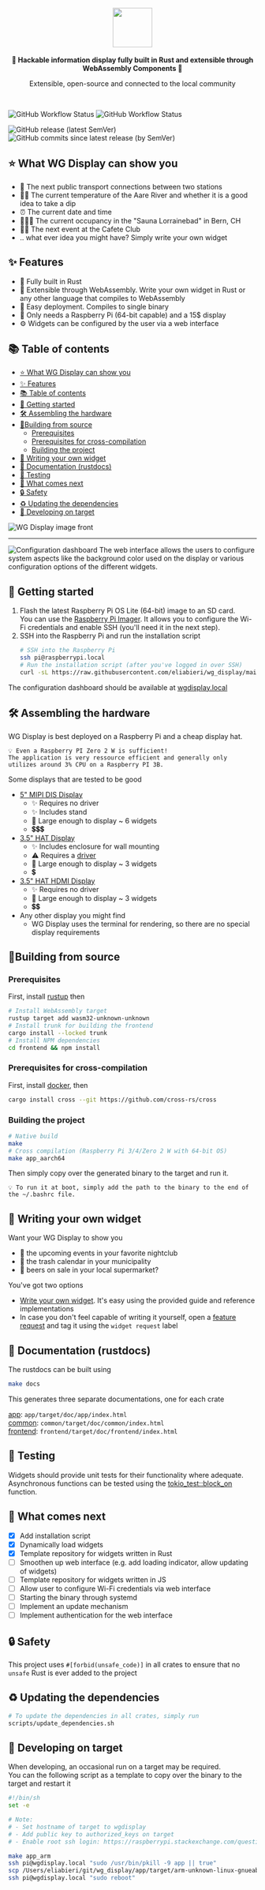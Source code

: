 <div align="center">
    <br>
    <img src="docs/images/logo.png" style="height: 80px">
    <br>
    <br>
    <strong>
        🦀 Hackable information display fully built in Rust and extensible through WebAssembly Components 🦀
    </strong>
    <p>Extensible, open-source and connected to the local community</p>
    <br/>
</div>

![GitHub Workflow Status](https://img.shields.io/github/actions/workflow/status/eliabieri/wg_display/cargo_test.yml?label=test&logo=github)
![GitHub Workflow Status](https://img.shields.io/github/actions/workflow/status/eliabieri/wg_display/build.yml?logo=github)

![GitHub release (latest SemVer)](https://img.shields.io/github/v/release/eliabieri/wg_display?logo=github)
![GitHub commits since latest release (by SemVer)](https://img.shields.io/github/commits-since/eliabieri/wg_display/latest/main?logo=github)

## ⭐️ What WG Display can show you

- 🚂 The next public transport connections between two stations
- 🏊🏻 The current temperature of the Aare River and whether it is a good idea to take a dip
- ⏰ The current date and time
- 🧖🏽‍♀️ The current occupancy in the "Sauna Lorrainebad" in Bern, CH
- 🕺🏾 The next event at the Cafete Club
- .. what ever idea you might have? Simply write your own widget

## ✨ Features

- 🦀 Fully built in Rust
- 🔧 Extensible through WebAssembly. Write your own widget in Rust or any other language that compiles to WebAssembly
- 🚀 Easy deployment. Compiles to single binary
- 🤑 Only needs a Raspberry Pi (64-bit capable) and a 15$ display
- ⚙️ Widgets can be configured by the user via a web interface

## 📚 Table of contents

- [⭐️ What WG Display can show you](#️-what-wg-display-can-show-you)
- [✨ Features](#-features)
- [📚 Table of contents](#-table-of-contents)
- [🚀 Getting started](#-getting-started)
- [🛠️ Assembling the hardware](#️-assembling-the-hardware)
- [🔨Building from source](#building-from-source)
  - [Prerequisites](#prerequisites)
  - [Prerequisites for cross-compilation](#prerequisites-for-cross-compilation)
  - [Building the project](#building-the-project)
- [👏 Writing your own widget](#-writing-your-own-widget)
- [📖 Documentation (rustdocs)](#-documentation-rustdocs)
- [🧪 Testing](#-testing)
- [🔮 What comes next](#-what-comes-next)
- [🔒 Safety](#-safety)
- [♻️ Updating the dependencies](#️-updating-the-dependencies)
- [🦾 Developing on target](#-developing-on-target)

![WG Display image front](docs/images/wg_display.jpg)

---

![Configuration dashboard](docs/images/dashboard.jpeg)
The web interface allows the users to configure system aspects like the background color used on the display or various configuration options of the different widgets.

## 🚀 Getting started

1. Flash the latest Raspberry Pi OS Lite (64-bit) image to an SD card.  
   You can use the [Raspberry Pi Imager](https://www.raspberrypi.com/software/).
   It allows you to configure the Wi-Fi credentials and enable SSH (you'll need it in the next step).
2. SSH into the Raspberry Pi and run the installation script
   ```bash
   # SSH into the Raspberry Pi
   ssh pi@raspberrypi.local
   # Run the installation script (after you've logged in over SSH)
   curl -sL https://raw.githubusercontent.com/eliabieri/wg_display/main/install_on_raspberry.py | python3
   ```

The configuration dashboard should be available at [wgdisplay.local](http://wgdisplay.local)

## 🛠️ Assembling the hardware

WG Display is best deployed on a Raspberry Pi and a cheap display hat.

```text
💡 Even a Raspberry PI Zero 2 W is sufficient! 
The application is very ressource efficient and generally only utilizes around 3% CPU on a Raspberry PI 3B.
```

Some displays that are tested to be good

- [5" MIPI DIS Display](https://t.ly/fWl3)
  - ✨ Requires no driver
  - ✨ Includes stand
  - 📐 Large enough to display ~ 6 widgets
  - 💲💲💲
- [3.5" HAT Display](https://t.ly/DfWJ)
  - ✨ Includes enclosure for wall mounting
  - ⚠️ Requires a [driver](https://github.com/goodtft/LCD-show/blob/master/MHS35-show)
  - 📐 Large enough to display ~ 3 widgets
  - 💲
- [3.5" HAT HDMI Display](https://t.ly/l2Rd)
  - ✨ Requires no driver
  - 📐 Large enough to display ~ 3 widgets
  - 💲💲
- Any other display you might find
  - WG Display uses the terminal for rendering, so there are no special display requirements

## 🔨Building from source

### Prerequisites

First, install [rustup](https://rustup.rs) then

```bash
# Install WebAssembly target
rustup target add wasm32-unknown-unknown
# Install trunk for building the frontend
cargo install --locked trunk
# Install NPM dependencies
cd frontend && npm install
```

### Prerequisites for cross-compilation

First, install [docker](https://www.docker.com), then

```bash
cargo install cross --git https://github.com/cross-rs/cross
```

### Building the project

```bash
# Native build
make
# Cross compilation (Raspberry Pi 3/4/Zero 2 W with 64-bit OS)
make app_aarch64
```

Then simply copy over the generated binary to the target and run it.

```text
💡 To run it at boot, simply add the path to the binary to the end of the ~/.bashrc file.
```

## 👏 Writing your own widget

Want your WG Display to show you

- 🥳 the upcoming events in your favorite nightclub
- 🚮 the trash calendar in your municipality
- 🍺 beers on sale in your local supermarket?  

You've got two options

- [Write your own widget](docs/write_new_widget.md). It's easy using the provided guide and reference implementations
- In case you don't feel capable of writing it yourself, open a [feature request](https://github.com/eliabieri/wg_display/issues/new) and tag it using the `widget request` label

## 📖 Documentation (rustdocs)

The rustdocs can be built using

```bash
make docs
```

This generates three separate documentations, one for each crate

[app](app/target/doc/wg_display/index.html): ```app/target/doc/app/index.html```  
[common](common/target/doc/common/index.html): ```common/target/doc/common/index.html```  
[frontend](frontend/target/doc/frontend/index.html): ```frontend/target/doc/frontend/index.html```

## 🧪 Testing

Widgets should provide unit tests for their functionality where adequate.  
Asynchronous functions can be tested using the [tokio_test::block_on](https://docs.rs/tokio-test/latest/tokio_test/fn.block_on.html) function.

## 🔮 What comes next

- [X] Add installation script
- [X] Dynamically load widgets
- [X] Template repository for widgets written in Rust
- [ ] Smoothen up web interface (e.g. add loading indicator, allow updating of widgets)
- [ ] Template repository for widgets written in JS
- [ ] Allow user to configure Wi-Fi credentials via web interface
- [ ] Starting the binary through systemd
- [ ] Implement an update mechanism
- [ ] Implement authentication for the web interface

## 🔒 Safety

This project uses `#[forbid(unsafe_code)]` in all crates to ensure that no `unsafe` Rust is ever added to the project

## ♻️ Updating the dependencies

```bash
# To update the dependencies in all crates, simply run
scripts/update_dependencies.sh
```

## 🦾 Developing on target

When developing, an occasional run on a target may be required.  
You can the following script as a template to copy over the binary to the target and restart it

```bash
#!/bin/sh
set -e

# Note:
# - Set hostname of target to wgdisplay
# - Add public key to authorized_keys on target
# - Enable root ssh login: https://raspberrypi.stackexchange.com/questions/48056/how-to-login-as-root-remotely

make app_arm
ssh pi@wgdisplay.local "sudo /usr/bin/pkill -9 app || true"
scp /Users/eliabieri/git/wg_display/app/target/arm-unknown-linux-gnueabihf/release/app pi@wgdisplay.local:/home/pi
ssh pi@wgdisplay.local "sudo reboot"
```
